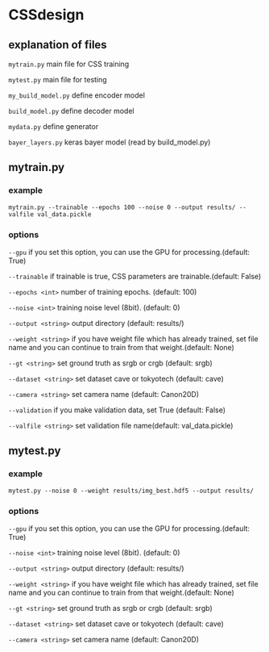 # CSSdesign

## explanation of files
```mytrain.py``` main file for CSS training

```mytest.py``` main file for testing

```my_build_model.py``` define encoder model

```build_model.py``` define decoder model

```mydata.py``` define generator

```bayer_layers.py``` keras bayer model (read by build_model.py)

## mytrain.py

### example 
```mytrain.py --trainable --epochs 100 --noise 0 --output results/ --valfile val_data.pickle```

### options
```--gpu``` if you set this option, you can use the GPU for processing.(default: True)

```--trainable``` if trainable is true, CSS parameters are trainable.(default: False)

```--epochs <int>``` number of training epochs. (default: 100)

```--noise <int>``` training noise level (8bit). (default: 0)

```--output <string>``` output directory (default: results/)

```--weight <string>``` if you have weight file which has already trained, set file name and you can continue to train from that weight.(default: None)

```--gt <string>``` set ground truth as srgb or crgb (default: srgb)

```--dataset <string>``` set dataset cave or tokyotech (default: cave)

```--camera <string>``` set camera name (default: Canon20D)

```--validation``` if you make validation data, set True (default: False)

```--valfile <string>``` set validation file name(default: val_data.pickle)



## mytest.py
### example 
```mytest.py --noise 0 --weight results/img_best.hdf5 --output results/```

### options

```--gpu``` if you set this option, you can use the GPU for processing.(default: True)

```--noise <int>``` training noise level (8bit). (default: 0)

```--output <string>``` output directory (default: results/)

```--weight <string>``` if you have weight file which has already trained, set file name and you can continue to train from that weight.(default: None)

```--gt <string>``` set ground truth as srgb or crgb (default: srgb)

```--dataset <string>``` set dataset cave or tokyotech (default: cave)

```--camera <string>``` set camera name (default: Canon20D)
